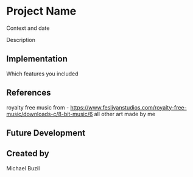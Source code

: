 # Project Name

Context and date

Description

## Implementation
Which features you included

## References
royalty free music from -
https://www.fesliyanstudios.com/royalty-free-music/downloads-c/8-bit-music/6
all other art made by me

## Future Development

## Created by
Michael Buzil
